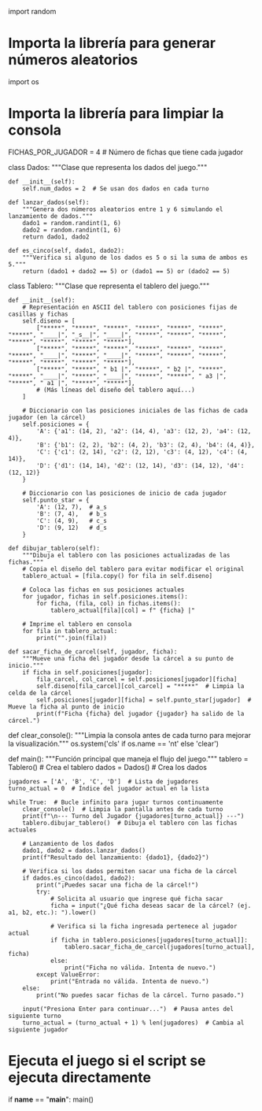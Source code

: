 import random  
# Importa la librería para generar números aleatorios
import os  
# Importa la librería para limpiar la consola

FICHAS_POR_JUGADOR = 4  # Número de fichas que tiene cada jugador


class Dados:
    """Clase que representa los dados del juego."""

    def __init__(self):
        self.num_dados = 2  # Se usan dos dados en cada turno

    def lanzar_dados(self):
        """Genera dos números aleatorios entre 1 y 6 simulando el lanzamiento de dados."""
        dado1 = random.randint(1, 6)
        dado2 = random.randint(1, 6)
        return dado1, dado2

    def es_cinco(self, dado1, dado2):
        """Verifica si alguno de los dados es 5 o si la suma de ambos es 5."""
        return (dado1 + dado2 == 5) or (dado1 == 5) or (dado2 == 5)


class Tablero:
    """Clase que representa el tablero del juego."""

    def __init__(self):
        # Representación en ASCII del tablero con posiciones fijas de casillas y fichas
        self.diseno = [
            ["*****", "*****", "*****", "*****", "*****", "*****", "*****", "____|", "_s__|", "____|", "*****", "*****", "*****", "*****", "*****", "*****", "*****"],
            ["*****", "*****", "*****", "*****", "*****", "*****", "*****", "____|", "*****", "____|", "*****", "*****", "*****", "*****", "*****", "*****", "*****"],
            ["*****", "*****", " b1 |", "*****", " b2 |", "*****", "*****", "____|", "*****", "____|", "*****", "*****", " a3 |", "*****", " a1 |", "*****", "*****"],
            # (Más líneas del diseño del tablero aquí...)
        ]

        # Diccionario con las posiciones iniciales de las fichas de cada jugador (en la cárcel)
        self.posiciones = {
            'A': {'a1': (14, 2), 'a2': (14, 4), 'a3': (12, 2), 'a4': (12, 4)},
            'B': {'b1': (2, 2), 'b2': (4, 2), 'b3': (2, 4), 'b4': (4, 4)},
            'C': {'c1': (2, 14), 'c2': (2, 12), 'c3': (4, 12), 'c4': (4, 14)},
            'D': {'d1': (14, 14), 'd2': (12, 14), 'd3': (14, 12), 'd4': (12, 12)}
        }

        # Diccionario con las posiciones de inicio de cada jugador
        self.punto_star = {
            'A': (12, 7),  # a_s
            'B': (7, 4),   # b_s
            'C': (4, 9),   # c_s
            'D': (9, 12)   # d_s
        }

    def dibujar_tablero(self):
        """Dibuja el tablero con las posiciones actualizadas de las fichas."""
        # Copia el diseño del tablero para evitar modificar el original
        tablero_actual = [fila.copy() for fila in self.diseno]

        # Coloca las fichas en sus posiciones actuales
        for jugador, fichas in self.posiciones.items():
            for ficha, (fila, col) in fichas.items():
                tablero_actual[fila][col] = f" {ficha} |"

        # Imprime el tablero en consola
        for fila in tablero_actual:
            print("".join(fila))

    def sacar_ficha_de_carcel(self, jugador, ficha):
        """Mueve una ficha del jugador desde la cárcel a su punto de inicio."""
        if ficha in self.posiciones[jugador]:
            fila_carcel, col_carcel = self.posiciones[jugador][ficha]
            self.diseno[fila_carcel][col_carcel] = "*****"  # Limpia la celda de la cárcel
            self.posiciones[jugador][ficha] = self.punto_star[jugador]  # Mueve la ficha al punto de inicio
            print(f"Ficha {ficha} del jugador {jugador} ha salido de la cárcel.")


def clear_console():
    """Limpia la consola antes de cada turno para mejorar la visualización."""
    os.system('cls' if os.name == 'nt' else 'clear')


def main():
    """Función principal que maneja el flujo del juego."""
    tablero = Tablero()  # Crea el tablero
    dados = Dados()  # Crea los dados

    jugadores = ['A', 'B', 'C', 'D']  # Lista de jugadores
    turno_actual = 0  # Índice del jugador actual en la lista

    while True:  # Bucle infinito para jugar turnos continuamente
        clear_console()  # Limpia la pantalla antes de cada turno
        print(f"\n--- Turno del Jugador {jugadores[turno_actual]} ---")
        tablero.dibujar_tablero()  # Dibuja el tablero con las fichas actuales

        # Lanzamiento de los dados
        dado1, dado2 = dados.lanzar_dados()
        print(f"Resultado del lanzamiento: {dado1}, {dado2}")

        # Verifica si los dados permiten sacar una ficha de la cárcel
        if dados.es_cinco(dado1, dado2):
            print("¡Puedes sacar una ficha de la cárcel!")
            try:
                # Solicita al usuario que ingrese qué ficha sacar
                ficha = input("¿Qué ficha deseas sacar de la cárcel? (ej. a1, b2, etc.): ").lower()

                # Verifica si la ficha ingresada pertenece al jugador actual
                if ficha in tablero.posiciones[jugadores[turno_actual]]:
                    tablero.sacar_ficha_de_carcel(jugadores[turno_actual], ficha)
                else:
                    print("Ficha no válida. Intenta de nuevo.")
            except ValueError:
                print("Entrada no válida. Intenta de nuevo.")
        else:
            print("No puedes sacar fichas de la cárcel. Turno pasado.")

        input("Presiona Enter para continuar...")  # Pausa antes del siguiente turno
        turno_actual = (turno_actual + 1) % len(jugadores)  # Cambia al siguiente jugador


# Ejecuta el juego si el script se ejecuta directamente
if __name__ == "__main__":
    main()
